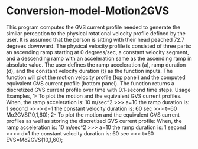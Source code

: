 # Conversion-model-Motion2GVS
This program computes the GVS current profile needed to generate the similar perception to the physical rotational velocity profile defined by the user. It is assumed that the person is sitting with their head peached 72.7 degrees downward. The physical velocity profile is consisted of three parts: an ascending ramp starting at 0 degrees/sec, a constant velocity segment, and a descending ramp with an acceleration same as the ascending ramp in absolute value. The user defines the ramp acceleration (a), ramp duration (d), and the constant velocity duration (t) as the function inputs. The function will plot the motion velocity profile (top panel) and the computed equivalent GVS current profile (bottom panel). The function returns a discretized GVS current profile over time with 0.1-second time steps.
Usage Examples,
1- To plot the motion and the equivalent GVS current profiles.
When,
the ramp acceleration is: 10 m/sec^2 >>> a=10 
the ramp duration is: 1 second >>>> d=1
the constant velocity duration is: 60 sec >>> t=60
Mo2GVS(10,1,60);
2- To plot the motion and the equivalent GVS current profiles as well as storing the discretized GVS current profile: 
When,
the ramp acceleration is: 10 m/sec^2 >>> a=10 
the ramp duration is: 1 second >>>> d=1
the constant velocity duration is: 60 sec >>> t=60
EVS=Mo2GVS(10,1,60);

